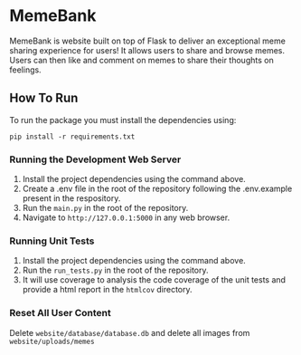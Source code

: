 # MemeBank

MemeBank is website built on top of Flask to deliver an exceptional meme sharing experience for users!
It allows users to share and browse memes. Users can then like and comment on memes to share their thoughts on feelings.

## How To Run

To run the package you must install the dependencies using:

```shell
pip install -r requirements.txt
```

### Running the Development Web Server

1. Install the project dependencies using the command above.
2. Create a .env file in the root of the repository following the .env.example present in the respository.
3. Run the `main.py` in the root of the repository.
4. Navigate to `http://127.0.0.1:5000` in any web browser.

### Running Unit Tests

1. Install the project dependencies using the command above.
2. Run the `run_tests.py` in the root of the repository.
3. It will use coverage to analysis the code coverage of the unit tests and provide a html report in the `htmlcov` directory.

### Reset All User Content

Delete `website/database/database.db` and delete all images from `website/uploads/memes`
